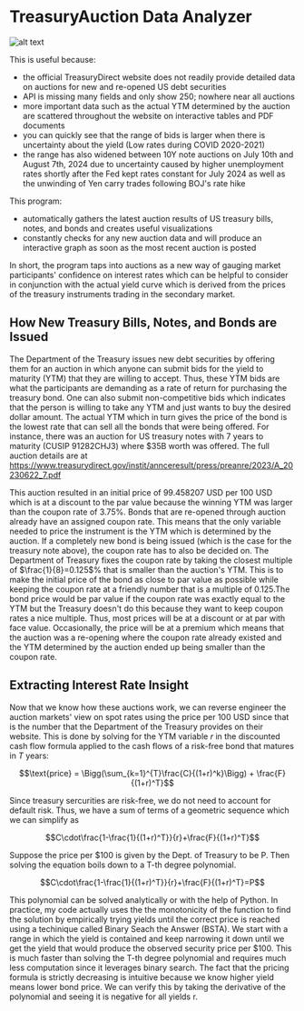 # TreasuryAuction Data Analyzer

![alt text](https://github.com/js5810/TreasuryAuction/blob/main/metadata/Treasury_Auction_Demo.gif)

This is useful because:
* the official TreasuryDirect website does not readily provide detailed data on auctions for new and re-opened US debt securities
* API is missing many fields and only show 250; nowhere near all auctions
* more important data such as the actual YTM determined by the auction are scattered throughout the website on interactive tables and PDF documents
* you can quickly see that the range of bids is larger when there is uncertainty about the yield (Low rates during COVID 2020-2021)
* the range has also widened between 10Y note auctions on July 10th and August 7th, 2024 due to uncertainty caused by higher unemployment rates shortly after the Fed kept rates constant for July 2024 as well as the unwinding of Yen carry trades following BOJ's rate hike

This program:
* automatically gathers the latest auction results of US treasury bills, notes, and bonds and creates useful visualizations
* constantly checks for any new auction data and will produce an interactive graph as soon as the most recent auction is posted

In short, the program taps into auctions as a new way of gauging market participants' confidence on interest rates which can be helpful to consider in conjunction with the actual yield curve which is derived from the prices of the treasury instruments trading in the secondary market.

## How New Treasury Bills, Notes, and Bonds are Issued
The Department of the Treasury issues new debt securities by offering them for an auction in which anyone can submit bids for the yield to maturity (YTM) that they are willing to accept. Thus, these YTM bids are what the participants are demanding as a rate of return for purchasing the treasury bond. One can also submit non-competitive bids which indicates that the person is willing to take any YTM and just wants to buy the desired dollar amount. The actual YTM which in turn gives the price of the bond is the lowest rate that can sell all the bonds that were being offered. For instance, there was an auction for US treasury notes with 7 years to maturity (CUSIP 91282CHJ3) where &#36;35B worth was offered. The full auction details are at https://www.treasurydirect.gov/instit/annceresult/press/preanre/2023/A_20230622_7.pdf 

This auction resulted in an initial price of 99.458207 USD per 100 USD which is at a discount to the par value because the winning YTM was larger than the coupon rate of 3.75%. Bonds that are re-opened through auction already have an assigned coupon rate. This means that the only variable needed to price the instrument is the YTM which is determined by the auction. If a completely new bond is being issued (which is the case for the treasury note above), the coupon rate has to also be decided on. The Department of Treasury fixes the coupon rate by taking the closest multiple of $\frac{1}{8}=0.125$% that is smaller than the auction's YTM. This is to make the initial price of the bond as close to par value as possible while keeping the coupon rate at a friendly number that is a multiple of 0.125.The bond price would be par value if the coupon rate was exactly equal to the YTM but the Treasury doesn't do this because they want to keep coupon rates a nice multiple. Thus, most prices will be at a discount or at par with face value. Occasionally, the price will be at a premium which means that the auction was a re-opening where the coupon rate already existed and the YTM determined by the auction ended up being smaller than the coupon rate.

## Extracting Interest Rate Insight
Now that we know how these auctions work, we can reverse engineer the auction markets' view on spot rates using the price per 100 USD since that is the number that the Department of the Treasury provides on their website. This is done by solving for the YTM variable $r$ in the discounted cash flow formula applied to the cash flows of a risk-free bond that matures in $T$ years:

$$\text{price} = \Bigg(\sum_{k=1}^{T}\frac{C}{(1+r)^k}\Bigg) + \frac{F}{(1+r)^T}$$

Since treasury sercurities are risk-free, we do not need to account for default risk. Thus, we have a sum of terms of a geometric sequence which we can simplify as 

$$C\cdot\frac{1-\frac{1}{(1+r)^T}}{r}+\frac{F}{(1+r)^T}$$

Suppose the price per $100 is given by the Dept. of Treasury to be P. Then solving the equation boils down to a T-th degree polynomial.

$$C\cdot\frac{1-\frac{1}{(1+r)^T}}{r}+\frac{F}{(1+r)^T}=P$$

 This polynomial can be solved analytically or with the help of Python. In practice, my code actually uses the the monotonicity of the function to find the solution by empirically trying yields until the correct price is reached using a techinique called Binary Seach the Answer (BSTA). We start with a range in which the yield is contained and keep narrowing it down until we get the yield that would produce the observed security price per $100. This is much faster than solving the T-th degree polynomial and requires much less computation since it leverages binary search. The fact that the pricing formula is strictly decreasing is intuitive because we know higher yield means lower bond price. We can verify this by taking the derivative of the polynomial and seeing it is negative for all yields r.